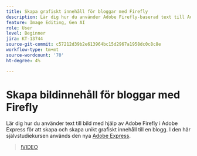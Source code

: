 ```yaml
---
title: Skapa grafiskt innehåll för bloggar med Firefly
description: Lär dig hur du använder Adobe Firefly-baserad text till Adobe Express för att skapa unikt bildinnehåll för en blogg
feature: Image Editing, Gen AI
role: User
level: Beginner
jira: KT-13744
source-git-commit: c57212d39b2e613964bc15d2967a1958dc0c8c8e
workflow-type: tm+mt
source-wordcount: '70'
ht-degree: 4%

---
```


# Skapa bildinnehåll för bloggar med Firefly

Lär dig hur du använder text till bild med hjälp av Adobe Firefly i Adobe Express för att skapa och skapa unikt grafiskt innehåll till en blogg. I den här självstudiekursen används den nya [Adobe Express](https://www.adobe.com/express/).

>[!VIDEO](https://video.tv.adobe.com/v/3422408?quality=12&learn=on&hidetitle=true)
